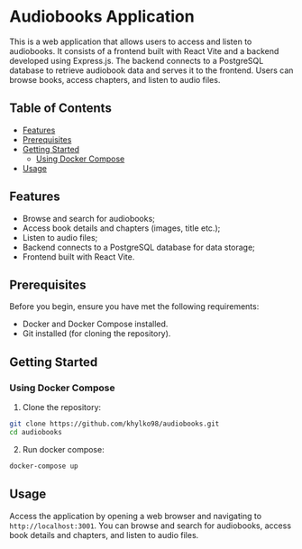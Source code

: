 # Audiobooks Application

This is a web application that allows users to access and listen to audiobooks. It consists of a frontend built with React Vite and a backend developed using Express.js. The backend connects to a PostgreSQL database to retrieve audiobook data and serves it to the frontend. Users can browse books, access chapters, and listen to audio files.

## Table of Contents

- [Features](#features)
- [Prerequisites](#prerequisites)
- [Getting Started](#getting-started)
  - [Using Docker Compose](#using-docker-compose)
- [Usage](#usage)

## Features

- Browse and search for audiobooks;
- Access book details and chapters (images, title etc.);
- Listen to audio files;
- Backend connects to a PostgreSQL database for data storage;
- Frontend built with React Vite.

## Prerequisites

Before you begin, ensure you have met the following requirements:

- Docker and Docker Compose installed.
- Git installed (for cloning the repository).

## Getting Started

### Using Docker Compose

1. Clone the repository:

```bash
git clone https://github.com/khylko98/audiobooks.git
cd audiobooks
```

2. Run docker compose:

```bash
docker-compose up
```

## Usage

Access the application by opening a web browser and navigating to `http://localhost:3001`. You can browse and search for audiobooks, access book details and chapters, and listen to audio files.

